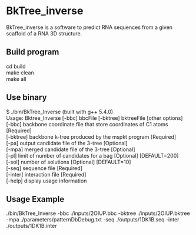 # BkTree_inverse

BkTree_inverse is a software to predict RNA sequences from a given scaffold of a RNA 3D structure.

## Build program
cd build  
make clean  
make all

## Use binary
$ ./bin/BkTree_Inverse  (built with g++ 5.4.0)  
Usage: Bktree_Inverse [-bbc] bbcFile [-bktree] bktreeFile [other options]  
[-bbc]     backbone coordinate file that store coordinates of C1 atoms [Required]  
[-bktree]  backbone k-tree produced by the mspkt program [Required]  
[-pa]      output candidate file of the 3-tree [Optional]  
[-mpa]     merged candidate file of the 3-tree [Optional]  
[-pl]      limit of number of candidates for a bag [Optional] [DEFAULT=200]  
[-sol]     number of solutions [Optional] [DEFAULT=10]  
[-seq]     sequence file [Required]  
[-inter]   interaction file [Required]  
[-help]    display usage information  

## Usage Example
./bin/BkTree_Inverse -bbc ./inputs/2OIUP.bbc -bktree ./inputs/2OIUP.bktree -mpa ./parameters/patternDbDebug.txt -seq ./outputs/1DK1B.seq -inter ./outputs/1DK1B.inter
